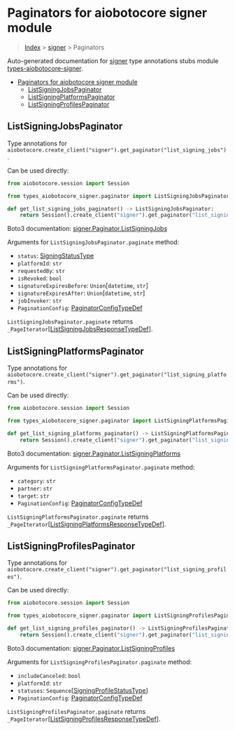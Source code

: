 <a id="paginators-for-aiobotocore-signer-module"></a>

# Paginators for aiobotocore signer module

> [Index](..) > [signer](.) > Paginators

Auto-generated documentation for
[signer](https://boto3.amazonaws.com/v1/documentation/api/latest/reference/services/signer.html#signer)
type annotations stubs module
[types-aiobotocore-signer](https://pypi.org/project/types-aiobotocore-signer/).

- [Paginators for aiobotocore signer module](#paginators-for-aiobotocore-signer-module)
  - [ListSigningJobsPaginator](#listsigningjobspaginator)
  - [ListSigningPlatformsPaginator](#listsigningplatformspaginator)
  - [ListSigningProfilesPaginator](#listsigningprofilespaginator)

<a id="listsigningjobspaginator"></a>

## ListSigningJobsPaginator

Type annotations for
`aiobotocore.create_client("signer").get_paginator("list_signing_jobs")`.

Can be used directly:

```python
from aiobotocore.session import Session

from types_aiobotocore_signer.paginator import ListSigningJobsPaginator

def get_list_signing_jobs_paginator() -> ListSigningJobsPaginator:
    return Session().create_client("signer").get_paginator("list_signing_jobs")
```

Boto3 documentation:
[signer.Paginator.ListSigningJobs](https://boto3.amazonaws.com/v1/documentation/api/latest/reference/services/signer.html#signer.Paginator.ListSigningJobs)

Arguments for `ListSigningJobsPaginator.paginate` method:

- `status`: [SigningStatusType](./literals.md#signingstatustype)
- `platformId`: `str`
- `requestedBy`: `str`
- `isRevoked`: `bool`
- `signatureExpiresBefore`: `Union`\[`datetime`, `str`\]
- `signatureExpiresAfter`: `Union`\[`datetime`, `str`\]
- `jobInvoker`: `str`
- `PaginationConfig`:
  [PaginatorConfigTypeDef](./type_defs.md#paginatorconfigtypedef)

`ListSigningJobsPaginator.paginate` returns
`_PageIterator`\[[ListSigningJobsResponseTypeDef](./type_defs.md#listsigningjobsresponsetypedef)\].

<a id="listsigningplatformspaginator"></a>

## ListSigningPlatformsPaginator

Type annotations for
`aiobotocore.create_client("signer").get_paginator("list_signing_platforms")`.

Can be used directly:

```python
from aiobotocore.session import Session

from types_aiobotocore_signer.paginator import ListSigningPlatformsPaginator

def get_list_signing_platforms_paginator() -> ListSigningPlatformsPaginator:
    return Session().create_client("signer").get_paginator("list_signing_platforms")
```

Boto3 documentation:
[signer.Paginator.ListSigningPlatforms](https://boto3.amazonaws.com/v1/documentation/api/latest/reference/services/signer.html#signer.Paginator.ListSigningPlatforms)

Arguments for `ListSigningPlatformsPaginator.paginate` method:

- `category`: `str`
- `partner`: `str`
- `target`: `str`
- `PaginationConfig`:
  [PaginatorConfigTypeDef](./type_defs.md#paginatorconfigtypedef)

`ListSigningPlatformsPaginator.paginate` returns
`_PageIterator`\[[ListSigningPlatformsResponseTypeDef](./type_defs.md#listsigningplatformsresponsetypedef)\].

<a id="listsigningprofilespaginator"></a>

## ListSigningProfilesPaginator

Type annotations for
`aiobotocore.create_client("signer").get_paginator("list_signing_profiles")`.

Can be used directly:

```python
from aiobotocore.session import Session

from types_aiobotocore_signer.paginator import ListSigningProfilesPaginator

def get_list_signing_profiles_paginator() -> ListSigningProfilesPaginator:
    return Session().create_client("signer").get_paginator("list_signing_profiles")
```

Boto3 documentation:
[signer.Paginator.ListSigningProfiles](https://boto3.amazonaws.com/v1/documentation/api/latest/reference/services/signer.html#signer.Paginator.ListSigningProfiles)

Arguments for `ListSigningProfilesPaginator.paginate` method:

- `includeCanceled`: `bool`
- `platformId`: `str`
- `statuses`:
  `Sequence`\[[SigningProfileStatusType](./literals.md#signingprofilestatustype)\]
- `PaginationConfig`:
  [PaginatorConfigTypeDef](./type_defs.md#paginatorconfigtypedef)

`ListSigningProfilesPaginator.paginate` returns
`_PageIterator`\[[ListSigningProfilesResponseTypeDef](./type_defs.md#listsigningprofilesresponsetypedef)\].

